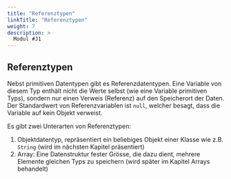 ```yaml
---
title: "Referenztypen"
linkTitle: "Referenztypen"
weight: 7
description: >
  Modul #J1
---
```



## Referenztypen
Nebst primitiven Datentypen gibt es Referenzdatentypen. Eine Variable von diesem Typ enthält nicht die Werte selbst (wie eine Variable primitiven Typs), sondern nur einen Verweis (Referenz) auf den Speicherort der Daten. Der Standardwert von Referenzvariablen ist `null`, welcher besagt, dass die Variable auf kein Objekt verweist.

Es gibt zwei Unterarten von Referenztypen:
1. Objektdatentyp, repräsentiert ein beliebiges Objekt einer Klasse wie z.B. `String` (wird im nächsten Kapitel präsentiert)
2. Array: Eine Datenstruktur fester Grösse, die dazu dient, mehrere Elemente gleichen Typs zu speichern (wird später im Kapitel Arrays behandelt)

